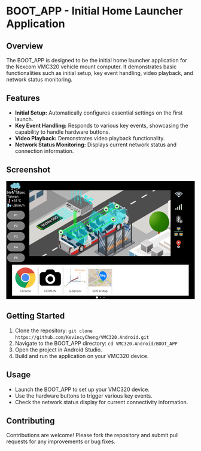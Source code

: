 # BOOT_APP - Initial Home Launcher Application

## Overview

The BOOT_APP is designed to be the initial home launcher application for the Nexcom VMC320 vehicle mount computer. It demonstrates basic functionalities such as initial setup, key event handling, video playback, and network status monitoring.

## Features

- **Initial Setup:** Automatically configures essential settings on the first launch.
- **Key Event Handling:** Responds to various key events, showcasing the capability to handle hardware buttons.
- **Video Playback:** Demonstrates video playback functionality.
- **Network Status Monitoring:** Displays current network status and connection information.

## Screenshot

![BOOT_APP Screenshot](BOOT_APP/screen/BOOT_APP.png)

## Getting Started

1. Clone the repository: `git clone https://github.com/KevincyCheng/VMC320.Android.git`
2. Navigate to the BOOT_APP directory: `cd VMC320.Android/BOOT_APP`
3. Open the project in Android Studio.
4. Build and run the application on your VMC320 device.

## Usage

- Launch the BOOT_APP to set up your VMC320 device.
- Use the hardware buttons to trigger various key events.
- Check the network status display for current connectivity information.

## Contributing

Contributions are welcome! Please fork the repository and submit pull requests for any improvements or bug fixes.

